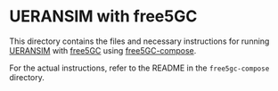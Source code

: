 # UERANSIM with free5GC

This directory contains the files and necessary instructions for running [UERANSIM](https://github.com/aligungr/UERANSIM) with [free5GC](https://github.com/free5gc/free5gc) using [free5GC-compose](https://github.com/free5gc/free5gc-compose).

For the actual instructions, refer to the README in the `free5gc-compose` directory.
